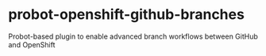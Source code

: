 # probot-openshift-github-branches
Probot-based plugin to enable advanced branch workflows between GitHub and OpenShift
